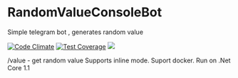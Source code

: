 # RandomValueConsoleBot
Simple telegram bot , generates random value

[![Code Climate](https://codeclimate.com/github/LightVolk/RandomValueConsoleBot/badges/gpa.svg)](https://codeclimate.com/github/LightVolk/RandomValueConsoleBot)
[![Test Coverage](https://codeclimate.com/github/LightVolk/RandomValueConsoleBot/badges/coverage.svg)](https://codeclimate.com/github/LightVolk/RandomValueConsoleBot/coverage)
<a href="https://codeclimate.com/github/LightVolk/RandomValueConsoleBot"><img src="https://codeclimate.com/github/LightVolk/RandomValueConsoleBot/badges/issue_count.svg" /></a>


/value  - get random value
Supports inline mode. Suport docker.
Run on .Net Core 1.1

